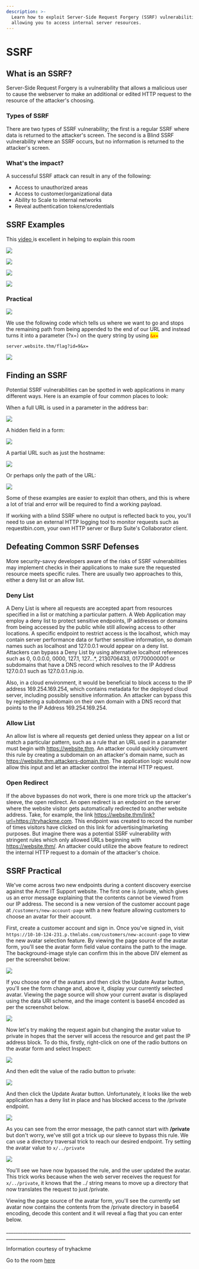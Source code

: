 ```yaml
---
description: >-
  Learn how to exploit Server-Side Request Forgery (SSRF) vulnerabilities,
  allowing you to access internal server resources.
---
```


# SSRF

## What is an SSRF?

Server-Side Request Forgery is a vulnerability that allows a malicious user to cause the webserver to make an additional or edited HTTP request to the resource of the attacker's choosing.

### Types of SSRF

There are two types of SSRF vulnerability; the first is a regular SSRF where data is returned to the attacker's screen. The second is a Blind SSRF vulnerability where an SSRF occurs, but no information is returned to the attacker's screen.&#x20;

### What's the impact?

A successful SSRF attack can result in any of the following:

* Access to unauthorized areas
* Access to customer/organizational data
* Ability to Scale to internal networks
* Reveal authentication tokens/credentials

## SSRF Examples

This [video ](https://www.youtube.com/watch?v=zWGOJSnH0HI)is excellent in helping to explain this room

![](../../../.gitbook/assets/image.png)

![](<../../../.gitbook/assets/image (23) (1) (1) (1) (1) (1).png>)

![](<../../../.gitbook/assets/image (32) (1) (1) (1) (1).png>)

![](<../../../.gitbook/assets/image (24) (1) (1) (1).png>)

### Practical

![](<../../../.gitbook/assets/image (15) (1) (1) (1) (1) (1).png>)

We use the following code which tells us where we want to go and stops the remaining path from being appended to the end of our URL and instead turns it into a parameter (?x=) on the query string by using <mark style="color:red;">`&x=`</mark>

```
server.website.thm/flag?id=9&x=
```

![](<../../../.gitbook/assets/image (31) (1) (1) (1) (1).png>)

## Finding an SSRF

Potential SSRF vulnerabilities can be spotted in web applications in many different ways. Here is an example of four common places to look:

When a full URL is used in a parameter in the address bar:

![](<../../../.gitbook/assets/image (25) (1) (1) (1) (1) (1) (1).png>)

A hidden field in a form:

![](<../../../.gitbook/assets/image (1) (1).png>)

A partial URL such as just the hostname:

![](<../../../.gitbook/assets/image (7) (1) (1) (1) (1).png>)

Or perhaps only the path of the URL:

![](<../../../.gitbook/assets/image (20) (1) (1) (1) (1) (1).png>)

Some of these examples are easier to exploit than others, and this is where a lot of trial and error will be required to find a working payload.

If working with a blind SSRF where no output is reflected back to you, you'll need to use an external HTTP logging tool to monitor requests such as requestbin.com, your own HTTP server or Burp Suite's Collaborator client.

## Defeating Common SSRF Defenses

More security-savvy developers aware of the risks of SSRF vulnerabilities may implement checks in their applications to make sure the requested resource meets specific rules. There are usually two approaches to this, either a deny list or an allow list.

### Deny List

A Deny List is where all requests are accepted apart from resources specified in a list or matching a particular pattern. A Web Application may employ a deny list to protect sensitive endpoints, IP addresses or domains from being accessed by the public while still allowing access to other locations. A specific endpoint to restrict access is the localhost, which may contain server performance data or further sensitive information, so domain names such as localhost and 127.0.0.1 would appear on a deny list. Attackers can bypass a Deny List by using alternative localhost references such as 0, 0.0.0.0, 0000, 127.1, 127._._.\*, 2130706433, 017700000001 or subdomains that have a DNS record which resolves to the IP Address 127.0.0.1 such as 127.0.0.1.nip.io.

Also, in a cloud environment, it would be beneficial to block access to the IP address 169.254.169.254, which contains metadata for the deployed cloud server, including possibly sensitive information. An attacker can bypass this by registering a subdomain on their own domain with a DNS record that points to the IP Address 169.254.169.254.

### Allow List

An allow list is where all requests get denied unless they appear on a list or match a particular pattern, such as a rule that an URL used in a parameter must begin with https://website.thm. An attacker could quickly circumvent this rule by creating a subdomain on an attacker's domain name, such as https://website.thm.attackers-domain.thm. The application logic would now allow this input and let an attacker control the internal HTTP request.

### Open Redirect

If the above bypasses do not work, there is one more trick up the attacker's sleeve, the open redirect. An open redirect is an endpoint on the server where the website visitor gets automatically redirected to another website address. Take, for example, the link https://website.thm/link?url=https://tryhackme.com. This endpoint was created to record the number of times visitors have clicked on this link for advertising/marketing purposes. But imagine there was a potential SSRF vulnerability with stringent rules which only allowed URLs beginning with https://website.thm/. An attacker could utilize the above feature to redirect the internal HTTP request to a domain of the attacker's choice.

## SSRF Practical

We've come across two new endpoints during a content discovery exercise against the Acme IT Support website. The first one is /private, which gives us an error message explaining that the contents cannot be viewed from our IP address. The second is a new version of the customer account page at `/customers/new-account-page` with a new feature allowing customers to choose an avatar for their account.

First, create a customer account and sign in. Once you've signed in, visit `https://10-10-124-231.p.thmlabs.com/customers/new-account-page` to view the new avatar selection feature. By viewing the page source of the avatar form, you'll see the avatar form field value contains the path to the image. The background-image style can confirm this in the above DIV element as per the screenshot below:

![](<../../../.gitbook/assets/image (3) (1).png>)

If you choose one of the avatars and then click the Update Avatar button, you'll see the form change and, above it, display your currently selected avatar. Viewing the page source will show your current avatar is displayed using the data URI scheme, and the image content is base64 encoded as per the screenshot below.

![](<../../../.gitbook/assets/image (29) (1) (1) (1) (1) (1) (1).png>)

Now let's try making the request again but changing the avatar value to private in hopes that the server will access the resource and get past the IP address block. To do this, firstly, right-click on one of the radio buttons on the avatar form and select Inspect:

![](<../../../.gitbook/assets/image (30) (1) (1) (1) (1).png>)

And then edit the value of the radio button to private:

![](<../../../.gitbook/assets/image (33) (1) (1) (1) (1) (1).png>)

And then click the Update Avatar button. Unfortunately, it looks like the web application has a deny list in place and has blocked access to the /private endpoint.

![](<../../../.gitbook/assets/image (18) (1) (1) (1) (1).png>)

As you can see from the error message, the path cannot start with **/private** but don't worry, we've still got a trick up our sleeve to bypass this rule. We can use a directory traversal trick to reach our desired endpoint. Try setting the avatar value to `x/../private`

![](<../../../.gitbook/assets/image (8) (1) (1).png>)

You'll see we have now bypassed the rule, and the user updated the avatar. This trick works because when the web server receives the request for `x/../private`, it knows that the ../ string means to move up a directory that now translates the request to just /private.

Viewing the page source of the avatar form, you'll see the currently set avatar now contains the contents from the /private directory in base64 encoding, decode this content and it will reveal a flag that you can enter below.

\_\_\_\_\_\_\_\_\_\_\_\_\_\_\_\_\_\_\_\_\_\_\_\_\_\_\_\_\_\_\_\_\_\_\_\_\_\_\_\_\_\_\_\_\_\_\_\_\_\_\_\_\_\_\_\_\_\_\_\_\_\_\_\_\_\_\_\_\_\_\_\_\_\_\_\_\_\_\_\_\_\_\_\_\_\_\_\_\_\_\_\_\_\_\_\_\_\_\_\_\_\_\_

Information courtesy of tryhackme

Go to the room [here](https://tryhackme.com/room/ssrfqi)
